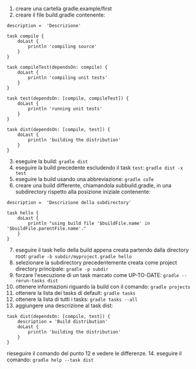 1. creare una cartella gradle.example/first
2. creare il file build.gradle contenente:
```
description =  'Descrizione'

task compile {
    doLast {
        println 'compiling source'
    }
}

task compileTest(dependsOn: compile) {
    doLast {
        println 'compiling unit tests'
    }
}

task test(dependsOn: [compile, compileTest]) {
    doLast {
        println 'running unit tests'
    }
}

task dist(dependsOn: [compile, test]) {
    doLast {
        println 'building the distribution'
    }
}
```
3. eseguire la build:
`gradle dist`
4. eseguire la build precedente escludendo il task `test`:
`gradle dist -x test`
5. eseguire la build usando una abbreviazione:
`gradle coTe`
6. creare una build differente, chiamandola subbuild.gradle, in una subdirectory rispetto alla posizione iniziale contenente: 
```
description =  'Descrizione della subdirectory'

task hello {
    doLast {
        println "using build file '$buildFile.name' in '$buildFile.parentFile.name'."
    }
}
``` 
7. eseguire il task hello della build appena creata partendo dalla directory root:
`gradle -b subdir/myproject.gradle hello`
8. selezionare la subdirectory precedentemente creata come project directory principale:
`gradle -p subdir`
9. forzare l'esecuzione di un task marcato come UP-TO-DATE:
`gradle --rerun-tasks dist`
10. ottenere informazioni riguardo la build con il comando:
`gradle projects`
11. ottenere la lista dei tasks di default:
`gradle tasks`
12. ottenere la lista di tutti i tasks:
`gradle tasks --all`
13. aggiungere una descrizione al task dist:
```
task dist(dependsOn: [compile, test]) {
    description = 'Build distribution'
    doLast {
        println 'building the distribution'
    }
}
```
rieseguire il comando del punto 12 e vedere le differenze.
14. eseguire il comando:
`gradle help --task dist`
